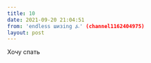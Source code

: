 ```yaml
---
title: 10
date: 2021-09-20 21:04:51
from: 'endless шизing ⍼' (channel1162404975)
layout: post
---
```


Хочу спать
